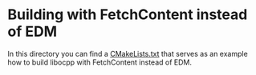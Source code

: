 # Building with FetchContent instead of EDM

In this directory you can find a [CMakeLists.txt](CMakeLists.txt) that serves as an example how to build libocpp with FetchContent instead of EDM.
